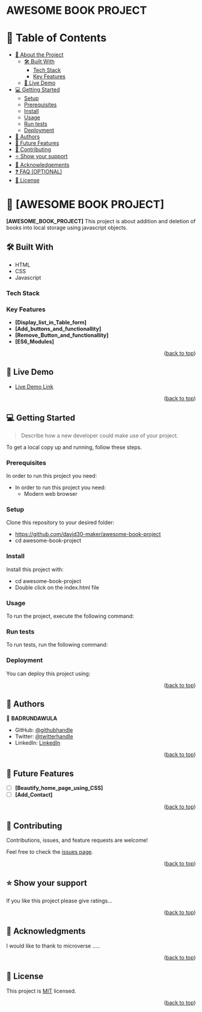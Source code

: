 # AWESOME BOOK PROJECT

# 📗 Table of Contents

- [📖 About the Project](#about-project)
  - [🛠 Built With](#built-with)
    - [Tech Stack](#tech-stack)
    - [Key Features](#key-features)
  - [🚀 Live Demo](#live-demo)
- [💻 Getting Started](#getting-started)
  - [Setup](#setup)
  - [Prerequisites](#prerequisites)
  - [Install](#install)
  - [Usage](#usage)
  - [Run tests](#run-tests)
  - [Deployment](#triangular_flag_on_post-deployment)
- [👥 Authors](#authors)
- [🔭 Future Features](#future-features)
- [🤝 Contributing](#contributing)
- [⭐️ Show your support](#support)
- [🙏 Acknowledgements](#acknowledgements)
- [❓ FAQ (OPTIONAL)](#faq)
- [📝 License](#license)

# 📖 [AWESOME BOOK PROJECT] <a name="about-project"></a>

**[AWESOME_BOOK_PROJECT]** 
This project is about addition and deletion of books into local storage 
using javascript objects. 

## 🛠 Built With <a name="built-with"></a>

- HTML
- CSS
- Javascript

### Tech Stack <a name="tech-stack"></a>

### Key Features <a name="key-features"></a>

- **[Display_list_in_Table_form]**
- **[Add_buttons_and_functionallity]**
- **[Remove_Button_and_functionallity]**
- **[ES6_Modules]**

<p align="right">(<a href="#readme-top">back to top</a>)</p>

## 🚀 Live Demo <a name="live-demo"></a>


- [Live Demo Link](https://yourdeployedapplicationlink.com)

<p align="right">(<a href="#readme-top">back to top</a>)</p>

## 💻 Getting Started <a name="getting-started"></a>

> Describe how a new developer could make use of your project.

To get a local copy up and running, follow these steps.

### Prerequisites

In order to run this project you need:

- In order to run this project you need:
   - Modern web browser  

### Setup

Clone this repository to your desired folder:
- https://github.com/david30-maker/awesome-book-project
- cd awesome-book-project
### Install

Install this project with:
- cd awesome-book-project
- Double click on the index.html file

### Usage

To run the project, execute the following command:



### Run tests

To run tests, run the following command:

### Deployment

You can deploy this project using:


<p align="right">(<a href="#readme-top">back to top</a>)</p>


## 👥 Authors <a name="authors"></a>


👤 **BADRUNDAWULA**

- GitHub: [@githubhandle](https://github.com/PrinceBadru)
- Twitter: [@twitterhandle](https://twitter.com/BadruNdawula)
- LinkedIn: [LinkedIn](https://www.linkedin.com/in/badru-ndawula-930b7b217/)



<p align="right">(<a href="#readme-top">back to top</a>)</p>

<!-- FUTURE FEATURES -->

## 🔭 Future Features <a name="future-features"></a>

- [ ] **[Beautify_home_page_using_CSS]**
- [ ] **[Add_Contact]**

<p align="right">(<a href="#readme-top">back to top</a>)</p>

<!-- CONTRIBUTING -->

## 🤝 Contributing <a name="contributing"></a>

Contributions, issues, and feature requests are welcome!

Feel free to check the [issues page](../../issues/).

<p align="right">(<a href="#readme-top">back to top</a>)</p>

<!-- SUPPORT -->

## ⭐️ Show your support <a name="support"></a>


If you like this project please give ratings...

<p align="right">(<a href="#readme-top">back to top</a>)</p>

<!-- ACKNOWLEDGEMENTS -->

## 🙏 Acknowledgments <a name="acknowledgements"></a>

I would like to thank to microverse .....

<p align="right">(<a href="#readme-top">back to top</a>)</p>

<!-- LICENSE -->

## 📝 License <a name="license"></a>

This project is [MIT](./LICENSE) licensed.

<p align="right">(<a href="#readme-top">back to top</a>)</p>
